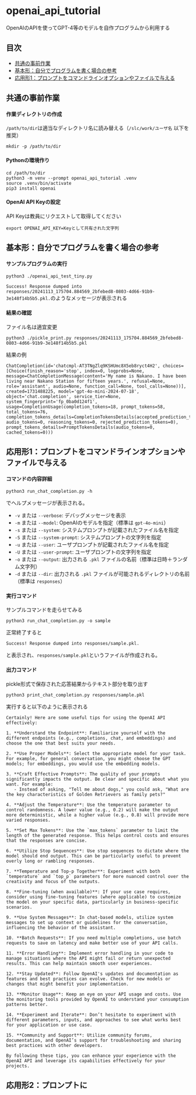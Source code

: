 # openai_api_tutorial
OpenAIのAPIを使ってGPT-4等のモデルを自作プログラムから利用する

## 目次
- [共通の事前作業](#共通の事前作業)
- [基本形：自分でプログラムを書く場合の参考](#基本形自分でプログラムを書く場合の参考)
- [応用形1：プロンプトをコマンドラインオプションやファイルで与える](#応用形1プロンプトをコマンドラインオプションやファイルで与える)

## 共通の事前作業
#### 作業ディレクトリの作成
`/path/to/dir`は適当なディレクトリ名に読み替える（`/slc/work/ユーザ名` 以下を推奨）
```
mkdir -p /path/to/dir
```

#### Pythonの環境作り
```
cd /path/to/dir
python3 -m venv --prompt openai_api_tutorial .venv
source .venv/bin/activate
pip3 install openai
```

#### OpenAI API Keyの設定
API Keyは教員にリクエストして取得してください
```
export OPENAI_API_KEY=Keyとして共有された文字列
```

## 基本形：自分でプログラムを書く場合の参考
#### サンプルプログラムの実行
```
python3 ./openai_api_test_tiny.py
```

`Success! Response dumped into responses/20241113_175704.884569_2bfebed8-0803-4d66-91b9-3e148f14b5b5.pkl.`のようなメッセージが表示される

#### 結果の確認
ファイル名は適宜変更
```
python3 ./pickle_print.py responses/20241113_175704.884569_2bfebed8-0803-4d66-91b9-3e148f14b5b5.pkl
```

結果の例
```
ChatCompletion(id='chatcmpl-AT3TNgZlq9KSHUmc8X5eb8ryct4H2', choices=[Choice(finish_reason='stop', index=0, logprobs=None, message=ChatCompletionMessage(content='My name is Nakano. I have been living near Nakano Station for fifteen years.', refusal=None, role='assistant', audio=None, function_call=None, tool_calls=None))], created=1731488225, model='gpt-4o-mini-2024-07-18', object='chat.completion', service_tier=None, system_fingerprint='fp_0ba0d124f1', usage=CompletionUsage(completion_tokens=18, prompt_tokens=58, total_tokens=76, completion_tokens_details=CompletionTokensDetails(accepted_prediction_tokens=0, audio_tokens=0, reasoning_tokens=0, rejected_prediction_tokens=0), prompt_tokens_details=PromptTokensDetails(audio_tokens=0, cached_tokens=0)))
```

## 応用形1：プロンプトをコマンドラインオプションやファイルで与える
#### コマンドの内容詳細
```
python3 run_chat_completion.py -h
```
でヘルプメッセージが表示される。
- `-v` または `--verbose`: デバッグメッセージを表示
- `-m` または `--model`: OpenAIのモデルを指定（標準は `gpt-4o-mini`）
- `-s` または `--system`: システムプロンプトが記載されたファイル名を指定
- `-S` または `--system-prompt`: システムプロンプトの文字列を指定
- `-u` または `--user`: ユーザプロンプトが記載されたファイル名を指定
- `-U` または `--user-prompt`: ユーザプロンプトの文字列を指定
- `-o` または `--output`: 出力される `.pkl` ファイルの名前（標準は日時＋ランダム文字列）
- `-d` または `--dir`: 出力される `.pkl` ファイルが可能されるディレクトリの名前（標準は `responses`）

#### 実行コマンド
サンプルコマンドを走らせてみる
```
python3 run_chat_completion.py -o sample
```
正常終了すると
```
Success! Response dumped into responses/sample.pkl.
```
と表示され、`responses/sample.pkl`というファイルが作成される。

#### 出力コマンド
pickle形式で保存された応答結果からテキスト部分を取り出す
```
python3 print_chat_completion.py responses/sample.pkl
```

実行すると以下のように表示される

```
Certainly! Here are some useful tips for using the OpenAI API effectively:

1. **Understand the Endpoint**: Familiarize yourself with the different endpoints (e.g., completions, chat, and embeddings) and choose the one that best suits your needs.

2. **Use Proper Models**: Select the appropriate model for your task. For example, for general conversation, you might choose the GPT models; for embeddings, you would use the embedding models.

3. **Craft Effective Prompts**: The quality of your prompts significantly impacts the output. Be clear and specific about what you want. For example:
   - Instead of asking, "Tell me about dogs," you could ask, "What are the key characteristics of Golden Retrievers as family pets?"

4. **Adjust the Temperature**: Use the temperature parameter to control randomness. A lower value (e.g., 0.2) will make the output more deterministic, while a higher value (e.g., 0.8) will provide more varied responses.

5. **Set Max Tokens**: Use the `max_tokens` parameter to limit the length of the generated response. This helps control costs and ensures that the responses are concise.

6. **Utilize Stop Sequences**: Use stop sequences to dictate where the model should end output. This can be particularly useful to prevent overly long or rambling responses.

7. **Temperature and Top-p Together**: Experiment with both `temperature` and `top_p` parameters for more nuanced control over the creativity and focus of the outputs.

8. **Fine-tuning (when available)**: If your use case requires, consider using fine-tuning features (where applicable) to customize the model on your specific data, particularly in business-specific scenarios.

9. **Use System Messages**: In chat-based models, utilize system messages to set up context or guidelines for the conversation, influencing the behavior of the assistant.

10. **Batch Requests**: If you need multiple completions, use batch requests to save on latency and make better use of your API calls.

11. **Error Handling**: Implement error handling in your code to manage situations where the API might fail or return unexpected results. This can help maintain smooth user experiences.

12. **Stay Updated**: Follow OpenAI's updates and documentation as features and best practices can evolve. Check for new models or changes that might benefit your implementation.

13. **Monitor Usage**: Keep an eye on your API usage and costs. Use the monitoring tools provided by OpenAI to understand your consumption patterns better.

14. **Experiment and Iterate**: Don’t hesitate to experiment with different parameters, inputs, and approaches to see what works best for your application or use case.

15. **Community and Support**: Utilize community forums, documentation, and OpenAI’s support for troubleshooting and sharing best practices with other developers.

By following these tips, you can enhance your experience with the OpenAI API and leverage its capabilities effectively for your projects.
```

## 応用形2：プロンプトに
